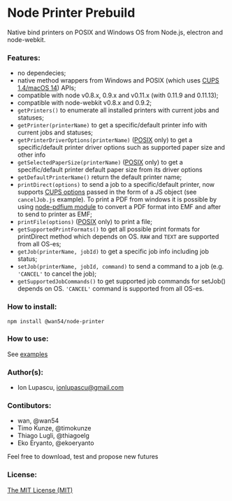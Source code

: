 # Node Printer Prebuild

Native bind printers on POSIX and Windows OS from Node.js, electron and node-webkit.

### Features:

- no dependecies;
- native method wrappers from Windows and POSIX (which uses [CUPS 1.4/macOS 14](http://cups.org/)) APIs;
- compatible with node v0.8.x, 0.9.x and v0.11.x (with 0.11.9 and 0.11.13);
- compatible with node-webkit v0.8.x and 0.9.2;
- `getPrinters()` to enumerate all installed printers with current jobs and statuses;
- `getPrinter(printerName)` to get a specific/default printer info with current jobs and statuses;
- `getPrinterDriverOptions(printerName)` ([POSIX](http://en.wikipedia.org/wiki/POSIX) only) to get a specific/default printer driver options such as supported paper size and other info
- `getSelectedPaperSize(printerName)` ([POSIX](http://en.wikipedia.org/wiki/POSIX) only) to get a specific/default printer default paper size from its driver options
- `getDefaultPrinterName()` return the default printer name;
- `printDirect(options)` to send a job to a specific/default printer, now supports [CUPS options](http://www.cups.org/documentation.php/options.html) passed in the form of a JS object (see `cancelJob.js` example). To print a PDF from windows it is possible by using [node-pdfium module](https://github.com/tojocky/node-pdfium) to convert a PDF format into EMF and after to send to printer as EMF;
- `printFile(options)` ([POSIX](http://en.wikipedia.org/wiki/POSIX) only) to print a file;
- `getSupportedPrintFormats()` to get all possible print formats for printDirect method which depends on OS. `RAW` and `TEXT` are supported from all OS-es;
- `getJob(printerName, jobId)` to get a specific job info including job status;
- `setJob(printerName, jobId, command)` to send a command to a job (e.g. `'CANCEL'` to cancel the job);
- `getSupportedJobCommands()` to get supported job commands for setJob() depends on OS. `'CANCEL'` command is supported from all OS-es.

### How to install:

```
npm install @wan54/node-printer
```

### How to use:

See [examples](https://github.com/wan54/node-printer/tree/main/examples)

### Author(s):

- Ion Lupascu, ionlupascu@gmail.com

### Contibutors:

- wan, @wan54
- Timo Kunze, @timokunze
- Thiago Lugli, @thiagoelg
- Eko Eryanto, @ekoeryanto

Feel free to download, test and propose new futures

### License:

[The MIT License (MIT)](http://opensource.org/licenses/MIT)
